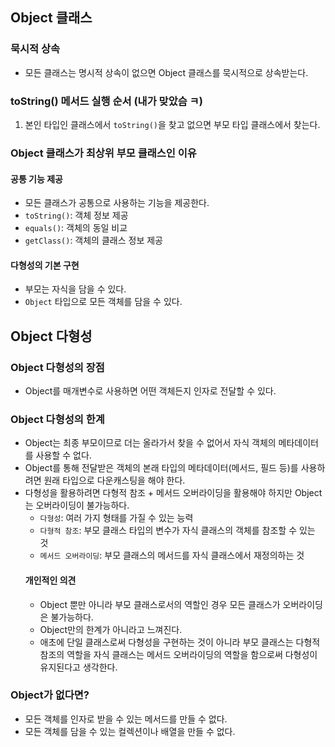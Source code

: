 ## Object 클래스
### 묵시적 상속
- 모든 클래스는 명시적 상속이 없으면 Object 클래스를 묵시적으로 상속받는다.

### toString() 메서드 실행 순서 (내가 맞았슴 ㅋ)
1. 본인 타입인 클래스에서 `toString()`을 찾고 없으면 부모 타입 클래스에서 찾는다.

### Object 클래스가 최상위 부모 클래스인 이유
#### 공통 기능 제공
- 모든 클래스가 공통으로 사용하는 기능을 제공한다.
- `toString()`: 객체 정보 제공
- `equals()`: 객체의 동일 비교
- `getClass()`: 객체의 클래스 정보 제공

#### 다형성의 기본 구현
- 부모는 자식을 담을 수 있다.
- `Object` 타입으로 모든 객체를 담을 수 있다.

## Object 다형성
### Object 다형성의 장점
- Object를 매개변수로 사용하면 어떤 객체든지 인자로 전달할 수 있다.

### Object 다형성의 한계
- Object는 최종 부모이므로 더는 올라가서 찾을 수 없어서 자식 객체의 메타데이터를 사용할 수 없다.
- Object를 통해 전달받은 객체의 본래 타입의 메타데이터(메서드, 필드 등)를 사용하려면 원래 타입으로 다운캐스팅을 해야 한다.
- 다형성을 활용하려면 다형적 참조 + 메서드 오버라이딩을 활용해야 하지만 Object는 오버라이딩이 불가능하다.
    - `다형성`: 여러 가지 형태를 가질 수 있는 능력
    - `다형적 참조`: 부모 클래스 타입의 변수가 자식 클래스의 객체를 참조할 수 있는 것
    - `메서드 오버라이딩`: 부모 클래스의 메서드를 자식 클래스에서 재정의하는 것
    #### 개인적인 의견
    - Object 뿐만 아니라 부모 클래스로서의 역할인 경우 모든 클래스가 오버라이딩은 불가능하다.
    - Object만의 한계가 아니라고 느껴진다.
    - 애초에 단일 클래스로써 다형성을 구현하는 것이 아니라 부모 클래스는 다형적 참조의 역할을 자식 클래스는 메서드 오버라이딩의 역할을 함으로써 다형성이 유지된다고 생각한다.

### Object가 없다면?
- 모든 객체를 인자로 받을 수 있는 메서드를 만들 수 없다.
- 모든 객체를 담을 수 있는 컬렉션이나 배열을 만들 수 없다.